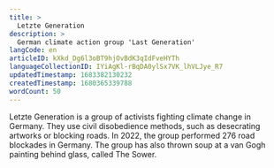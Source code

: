 ```yaml
---
title: >
  Letzte Generation
description: >
  German climate action group 'Last Generation'
langCode: en
articleID: kXkd_Dg6l3oBT9hjOvBdK3qIdFveHYTh
languageCollectionID: IYiAgKl-rBqDA0ylSx7VK_lhVLJye_R7
updatedTimestamp: 1683382130232
createdTimestamp: 1680365339788
wordCount: 50
---
```


Letzte Generation is a group of activists fighting climate change in Germany. They use civil disobedience methods, such as desecrating artworks or blocking roads. In 2022, the group performed 276 road blockades in Germany. The group has also thrown soup at a van Gogh painting behind glass, called The Sower.